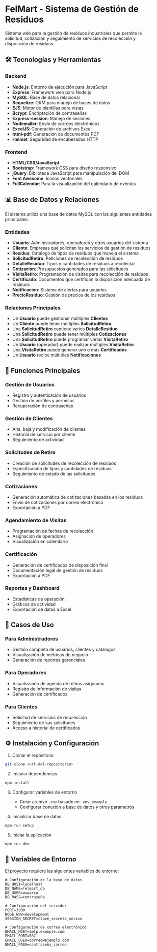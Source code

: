 # FelMart - Sistema de Gestión de Residuos

Sistema web para la gestión de residuos industriales que permite la solicitud, cotización y seguimiento de servicios de recolección y disposición de residuos.

## 🛠️ Tecnologías y Herramientas

### Backend
- **Node.js**: Entorno de ejecución para JavaScript
- **Express**: Framework web para Node.js
- **MySQL**: Base de datos relacional
- **Sequelize**: ORM para manejo de bases de datos
- **EJS**: Motor de plantillas para vistas
- **Bcrypt**: Encriptación de contraseñas
- **Express-session**: Manejo de sesiones
- **Nodemailer**: Envío de correos electrónicos
- **ExcelJS**: Generación de archivos Excel
- **html-pdf**: Generación de documentos PDF
- **Helmet**: Seguridad de encabezados HTTP

### Frontend
- **HTML/CSS/JavaScript**
- **Bootstrap**: Framework CSS para diseño responsivo
- **jQuery**: Biblioteca JavaScript para manipulación del DOM
- **Font Awesome**: Iconos vectoriales
- **FullCalendar**: Para la visualización del calendario de eventos

## 📊 Base de Datos y Relaciones

El sistema utiliza una base de datos MySQL con las siguientes entidades principales:

### Entidades
- **Usuario**: Administradores, operadores y otros usuarios del sistema
- **Cliente**: Empresas que solicitan los servicios de gestión de residuos
- **Residuo**: Catálogo de tipos de residuos que maneja el sistema
- **SolicitudRetiro**: Peticiones de recolección de residuos
- **DetalleResiduo**: Tipos y cantidades de residuos a recolectar
- **Cotizacion**: Presupuestos generados para las solicitudes
- **VisitaRetiro**: Programación de visitas para recolección de residuos
- **Certificado**: Documentos que certifican la disposición adecuada de residuos
- **Notificacion**: Sistema de alertas para usuarios
- **PrecioResiduo**: Gestión de precios de los residuos

### Relaciones Principales
- Un **Usuario** puede gestionar múltiples **Clientes**
- Un **Cliente** puede tener múltiples **SolicitudRetiro**
- Una **SolicitudRetiro** contiene varios **DetalleResiduo**
- Una **SolicitudRetiro** puede tener múltiples **Cotizaciones**
- Una **SolicitudRetiro** puede programar varias **VisitaRetiro**
- Un **Usuario** (operador) puede realizar múltiples **VisitaRetiro**
- Una **VisitaRetiro** puede generar uno o más **Certificados**
- Un **Usuario** recibe múltiples **Notificaciones**

## 🚀 Funciones Principales

### Gestión de Usuarios
- Registro y autenticación de usuarios
- Gestión de perfiles y permisos
- Recuperación de contraseñas

### Gestión de Clientes
- Alta, baja y modificación de clientes
- Historial de servicio por cliente
- Seguimiento de actividad

### Solicitudes de Retiro
- Creación de solicitudes de recolección de residuos
- Especificación de tipos y cantidades de residuos
- Seguimiento de estado de las solicitudes

### Cotizaciones
- Generación automática de cotizaciones basadas en los residuos
- Envío de cotizaciones por correo electrónico
- Exportación a PDF

### Agendamiento de Visitas
- Programación de fechas de recolección
- Asignación de operadores
- Visualización en calendario

### Certificación
- Generación de certificados de disposición final
- Documentación legal de gestión de residuos
- Exportación a PDF

### Reportes y Dashboard
- Estadísticas de operación
- Gráficos de actividad
- Exportación de datos a Excel

## 💼 Casos de Uso

### Para Administradores
- Gestión completa de usuarios, clientes y catálogos
- Visualización de métricas de negocio
- Generación de reportes gerenciales

### Para Operadores
- Visualización de agenda de retiros asignados
- Registro de información de visitas
- Generación de certificados

### Para Clientes
- Solicitud de servicios de recolección
- Seguimiento de sus solicitudes
- Acceso a historial de certificados

## ⚙️ Instalación y Configuración

1. Clonar el repositorio
```bash
git clone <url-del-repositorio>
```

2. Instalar dependencias
```bash
npm install
```

3. Configurar variables de entorno
   - Crear archivo `.env` basado en `.env.example`
   - Configurar conexión a base de datos y otros parámetros

4. Inicializar base de datos
```bash
npm run setup
```

5. Iniciar la aplicación
```bash
npm run dev
```

## 📃 Variables de Entorno

El proyecto requiere las siguientes variables de entorno:

```
# Configuración de la base de datos
DB_HOST=localhost
DB_NAME=felmart_db
DB_USER=usuario
DB_PASS=contraseña

# Configuración del servidor
PORT=3000
NODE_ENV=development
SESSION_SECRET=clave_secreta_sesion

# Configuración de correo electrónico
EMAIL_HOST=smtp.example.com
EMAIL_PORT=587
EMAIL_USER=correo@ejemplo.com
EMAIL_PASS=contraseña_correo
``` 